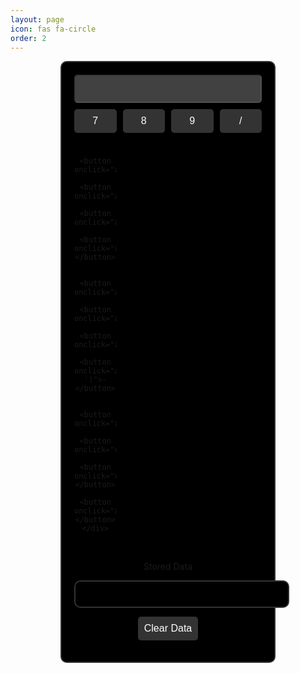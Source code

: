 ```yaml
---
layout: page
icon: fas fa-circle
order: 2
---
```

<style>
    .calc {
        border: 2px solid #333;
        border-radius: 10px;
        padding: 20px;
        text-align: center;
        background-color: #000000;
        width: 300px;
        margin-left: auto;
        margin-right: auto;
    }
    #input {
        width: 100%;
        padding: 10px;
        font-size: 18px;
        border-radius: 5px;
        background-color: #414141;
    }
    .buttons {
        display: grid;
        grid-template-columns: repeat(4, 1fr);
        gap: 10px;
        margin-top: 10px;
    }
    button {
        padding: 10px;
        font-size: 16px;
        background-color: #333;
        color: white;
        border: none;
        border-radius: 5px;
        cursor: pointer;
    }
    .storage {
        border: 2px solid #333;
        border-radius: 10px;
        padding: 20px;
        text-align: center;
        background-color: #000000;
        width: 300px;
        margin-left: auto;
        margin-right: auto;
    }
</style>

<div class="calc">
    <input type="text" id="input" disabled>
    <div class="buttons">
        <button onclick="appendToType('7')">7</button>
        <button onclick="appendToType('8')">8</button>
        <button onclick="appendToType('9')">9</button>
        <button onclick="appendToType('/')">/</button>
        
        <button onclick="appendToType('4')">4</button>
        <button onclick="appendToType('5')">5</button>
        <button onclick="appendToType('6')">6</button>
        <button onclick="appendToType('*')">*</button>
        
        <button onclick="appendToType('1')">1</button>
        <button onclick="appendToType('2')">2</button>
        <button onclick="appendToType('3')">3</button>
        <button onclick="appendToType('-')">-</button>
        
        <button onclick="appendToType('0')">0</button>
        <button onclick="clearText()">AC</button>
        <button onclick="calculate()">=</button>
        <button onclick="appendToType('+')">+</button>
    </div>
</div>
<br>
<p style="text-align: center">Stored Data</p>
<div id="storage" class="storage">
    
</div>

<button onclick="clearSaves()">Clear Data</button>

<script src="../assets/js/pages/calculator.js"></script>
